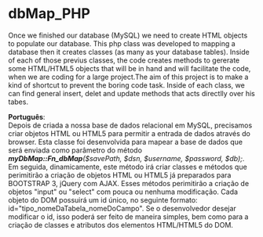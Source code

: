 dbMap_PHP
=========

Once we finished our database (MySQL) we need to create HTML objects to populate our database. This php class was developed to mapping 
a database then it creates classes (as many as your database tables). 
Inside of each of those previus classes, the code creates methods to gererate some HTML/HTML5 objects that will be in hand and will 
facilitate the code, when we are coding for a large project.The aim of this project is to make a kind of shortcut to prevent the boring code task.
Inside of each class, we can find general insert, delet and update methods that acts directlly over his tabes. 

<strong>Português</strong>:<br/>
Depois de criada a nossa base de dados relacional em MySQL, precisamos criar objetos HTML ou HTML5 para permitir a entrada de dados através do browser. Esta classe foi desenvolvida
para mapear a base de dados que será enviada como parâmetro do método <em><strong>myDbMap::Fn_dbMap</strong>($savePath, $dsn, $username, $password, $db);</em>. Em seguida,
dinamicamente, este método irá criar classes e métodos que perimitirão a criação de objetos HTML ou HTML5 já preparados para BOOTSTRAP 3, jQuery com AJAX.
Esses métodos perimitirão a criação de objetos "input" ou "select" com pouca ou nenhuma modificação. Cada objeto do DOM possuirá um id único, no seguinte formato: id="tipo_nomeDaTabela_nomeDoCampo".
Se o desenvolvedor desejar modificar o id, isso poderá ser feito de maneira simples, bem como para a criação de classes e atributos dos elementos HTML/HTML5 do DOM.